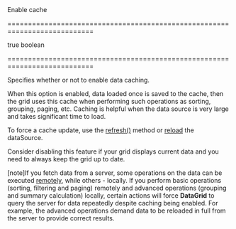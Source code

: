 <!--**
/*-------------------------------------------
    Auto-generated file. Do not modify.
-------------------------------------------

**-->
<!--d-->Enable cache<!--/d-->
===========================================================================
<!--default-->true<!--/default-->
<!--type-->boolean<!--/type-->
===========================================================================

<!--shortDescription-->
Specifies whether or not to enable data caching.
<!--/shortDescription-->

<!--fullDescription-->
When this option is enabled, data loaded once is saved to the cache, then the grid uses this cache when performing such operations as sorting, grouping, paging, etc. Caching is helpful when the data source is very large and takes significant time to load. 

To force a cache update, use the [refresh()](/Documentation/ApiReference/UI_Widgets/dxDataGrid/Methods/#refresh) method or [reload](/Documentation/ApiReference/Data_Layer/DataSource/Methods/#load) the dataSource.

Consider disabling this feature if your grid displays current data and you need to always keep the grid up to date.

[note]If you fetch data from a server, some operations on the data can be executed [remotely](/Documentation/ApiReference/UI_Widgets/dxDataGrid/Configuration/remoteOperations/), while others - locally. If you perform basic operations (sorting, filtering and paging) remotely and advanced operations (grouping and summary calculation) locally, certain actions will force **DataGrid** to query the server for data repeatedly despite caching being enabled. For example, the advanced operations demand data to be reloaded in full from the server to provide correct results.
<!--/fullDescription-->
